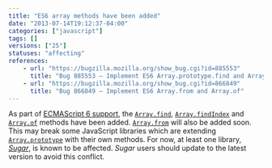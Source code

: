 ```yaml
---
title: "ES6 array methods have been added"
date: "2013-07-14T19:12:37-04:00"
categories: ["javascript"]
tags: []
versions: ["25"]
statuses: "affecting"
references:
    - url: "https://bugzilla.mozilla.org/show_bug.cgi?id=885553"
      title: "Bug 885553 – Implement ES6 Array.prototype.find and Array.prototype.findIndex"
    - url: "https://bugzilla.mozilla.org/show_bug.cgi?id=866849"
      title: "Bug 866849 – Implement ES6 Array.from and Array.of"
---
```

As part of [ECMAScript 6 support](https://developer.mozilla.org/docs/Web/JavaScript/ECMAScript_6_support_in_Mozilla), the [`Array.find`](https://developer.mozilla.org/docs/Web/JavaScript/Reference/Global_Objects/Array/find), [`Array.findIndex`](https://developer.mozilla.org/docs/Web/JavaScript/Reference/Global_Objects/Array/findIndex) and [`Array.of`](https://developer.mozilla.org/docs/Web/JavaScript/Reference/Global_Objects/Array/of) methods have been added. [`Array.from`](https://developer.mozilla.org/docs/Web/JavaScript/Reference/Global_Objects/Array/from) will also be added soon. This may break some JavaScript libraries which are extending [`Array.prototype`](https://developer.mozilla.org/docs/Web/JavaScript/Reference/Global_Objects/Array/prototype) with their own methods. For now, at least one library, [*Sugar*](https://bugzilla.mozilla.org/show_bug.cgi?id=903755), is known to be affected. *Sugar* users should update to the latest version to avoid this conflict.
